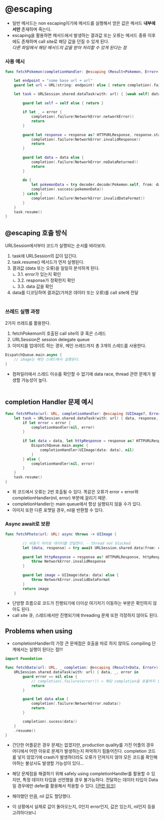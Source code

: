 # @escaping

- 일반 메서드는 non escaping이기에 메서드를 실행해서 얻은 값은 메서드 **내부에서만** 존재하며 죽는다.
- escaping을 활용하면 메서드에서 발생하는 결과값 또는 오류는 메서드 종류 이후에도 존재하며 call site로 해당 값을 던질 수 있게 된다.<br/>
*다른 파일에서 해당 메서드의 값을 받아 처리할 수 있게 된다는 점*

### 사용 예시
```swift
func fetchPokemon(completionHandler: @escaping (Result<Pokemon, Error>) -> Void {

    let endpoint = "some base url + url"
    guard let url = URL(string: endpoint) else { return completion(.failure(NetworkError.invalidURL)) }

    let task = URLSession.shared.dataTask(with: url) { [weak self] data, response, error in
            
        guard let self = self else { return }
        
        if let _ = error {
            completion(.failure(NetworkError.networkError))
            return
        }
        
        guard let response = response as? HTTPURLResponse, response.statusCode == 200 else {
            completion(.failure(NetworkError.invalidResponse))
            return
        }
        
        guard let data = data else {
            completion(.failure(NetworkError.noDataReturned))
            return
        }
        
        do {
            let pokemonData = try decoder.decode(Pokemon.self, from: data)
            completion(.success(pokemonData))
        } catch {
            completion(.failure(NetworkError.invalidDataFormat))
        }
    }
    task.resume()
} 
```

## @escaping 호출 방식
URLSession에서부터 코드가 실행되는 순서를 바라보자.
1. task에 URLSession의 값이 답긴다.<br/>
2. task.resume() 메서드가 먼저 실행된다.<br/>
3. 결과값 (data 또는 오류)을 일일히 분석하게 된다.<br/>
ㄴ 3.1. error가 있는지 확인<br/>
ㄴ 3.2. response가 정확한지 확인<br/>
ㄴ 3.3. data 값을 확인<br/>
4. data를 디코딩하여 결과값(가져온 데이터 또는 오류)를 call site에 전달
<br/><br/>
### 쓰레드 실행 과정
2가지 쓰레드를 활용한다.
1. fetchPokemon이 호출된 call site의 큐 혹은 스레드
2. URLSession은 session delegate queue
3. 이미지를 업데이트 하는 경우, 메인 쓰레드까지 총 3개의 스레드를 사용한다.
```swift
DispatchQueue.main.async {
    // image는 메인 스레드에서 실행된다.
}
```

- 컴파일러에서 스레드 이슈를 확인할 수 없기에 data race, thread 관련 문제가 발생할 가능성이 높다.
<br/><br/>

## completion Handler 문제 예시
```swift
func fetchPhoto(url: URL, completionHandler: @escaping (UIImage?, Error?) -> Void) {
    let task = URLSession.shared.dataTask(with: url) { data, response, error in
        if let error = error {
            completionHandler(nil, error)
        }
        
        if let data = data, let httpResponse = response as? HTTPURLResponse, httpResponse.statusCode == 200 {
            DispatchQueue.main.async {
                completionHandler(UIImage(data: data), nil)
            }
        } else {
            completionHandler(nil, error)
        }
    }
    task.resume()
}
```
- 위 코드에서 오류는 2번 호출될 수 있다. 똑같은 오류가 error = error와 completionHandler(nil, error) 부분에 걸리기 때문.
- completionHandler는 main queue에서 항상 실행되지 않을 수가 있다.
- 이미지 또한 다른 포맷일 경우, nil을 반환할 수 있다.

### Async await로 보완
```swift
func fetchPhoto(url: URL) async throws -> UIImage {
        
        // 비동기 처리로 데이터를 전달한다. - thread not blocked
        let (data, response) = try await URLSession.shared.data(from: url)
        
        guard let httpResponse = response as? HTTPURLResponse, httpResponse.statusCode == 200 else {
            throw NetworkError.invalidResponse
        }
        
        guard let image = UIImage(data: data) else {
            throw NetworkError.invalidDataFormat
        }
        return image
    }
```
- 단방향 흐름으로 코드가 진행되기에 더이상 여기저기 이동하는 부분은 확인하지 않아도 된다.
- call site 큐, 스레드에서만 진행되기에 threading 문제 또한 걱정하지 않아도 된다.

## Problems when using
- completionHandler의 가장 큰 문제점은 호출을 따로 하지 않아도 compiling 단계에서는 실행이 된다는 점!!!
```swift
import Foundation

func fetchData(url: URL, _ completion: @escaping (Result<Data, Error>) -> Void {
    URLSession.shared.dataTask(with: url) { data, _, error in
        guard error == nil else {
            // completion(.failure(error!)) > 해당 completion을 호출하지 않아도 문제가 없는걸로 인식한다.
            return
        }

        guard let data else {
            completion(.failure(NetworkError.noData))
            return
        }

        completion(.sucess(data))
    }
    .resuume()
}
```
- 간단한 어플같은 경우 문제는 없겠지만, production quality를 가진 어플의 경우 어디에서 어떤 이유로 문제가 발생하는지 파악하기 힘들어진다. completion 코드를 넣지 않았기에 crash가 발생하더라도 오류가 던져지지 않아 모든 코드를 확인해야하는 불상사도 발생할 가능성이 있다...

- 해당 문제점을 해결하기 위해 safely using completionHandler를 활용할 수 있지만, 특정 데이터 타입을 선언했을 경우 불가능하다. 전달하는 데이터 타입이 Data일 경우에만 defer를 활용해서 적용할 수 있다. [[관련 링크]](https://www.swiftwithvincent.com/blog/how-to-make-a-completionhandler-much-safer)
- 해야했던 만큼, nil 값도 할당했다.
- 이 상황에서 실제로 값이 돌아오는지, 0인지 error인지, 값은 있는지, nil인지 등을 고려하다보니 
